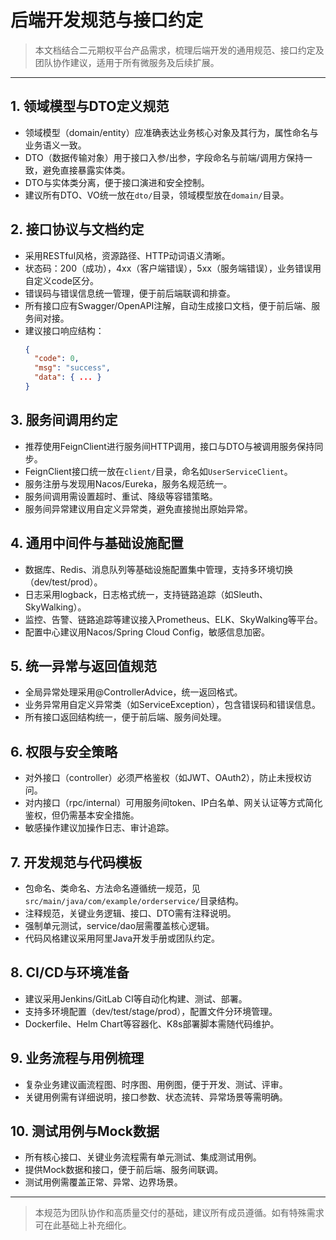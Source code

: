 # 后端开发规范与接口约定

> 本文档结合二元期权平台产品需求，梳理后端开发的通用规范、接口约定及团队协作建议，适用于所有微服务及后续扩展。

---

## 1. 领域模型与DTO定义规范
- 领域模型（domain/entity）应准确表达业务核心对象及其行为，属性命名与业务语义一致。
- DTO（数据传输对象）用于接口入参/出参，字段命名与前端/调用方保持一致，避免直接暴露实体类。
- DTO与实体类分离，便于接口演进和安全控制。
- 建议所有DTO、VO统一放在`dto/`目录，领域模型放在`domain/`目录。

## 2. 接口协议与文档约定
- 采用RESTful风格，资源路径、HTTP动词语义清晰。
- 状态码：200（成功），4xx（客户端错误），5xx（服务端错误），业务错误用自定义code区分。
- 错误码与错误信息统一管理，便于前后端联调和排查。
- 所有接口应有Swagger/OpenAPI注解，自动生成接口文档，便于前后端、服务间对接。
- 建议接口响应结构：
  ```json
  {
    "code": 0,
    "msg": "success",
    "data": { ... }
  }
  ```

## 3. 服务间调用约定
- 推荐使用FeignClient进行服务间HTTP调用，接口与DTO与被调用服务保持同步。
- FeignClient接口统一放在`client/`目录，命名如`UserServiceClient`。
- 服务注册与发现用Nacos/Eureka，服务名规范统一。
- 服务间调用需设置超时、重试、降级等容错策略。
- 服务间异常建议用自定义异常类，避免直接抛出原始异常。

## 4. 通用中间件与基础设施配置
- 数据库、Redis、消息队列等基础设施配置集中管理，支持多环境切换（dev/test/prod）。
- 日志采用logback，日志格式统一，支持链路追踪（如Sleuth、SkyWalking）。
- 监控、告警、链路追踪等建议接入Prometheus、ELK、SkyWalking等平台。
- 配置中心建议用Nacos/Spring Cloud Config，敏感信息加密。

## 5. 统一异常与返回值规范
- 全局异常处理采用@ControllerAdvice，统一返回格式。
- 业务异常用自定义异常类（如ServiceException），包含错误码和错误信息。
- 所有接口返回结构统一，便于前后端、服务间处理。

## 6. 权限与安全策略
- 对外接口（controller）必须严格鉴权（如JWT、OAuth2），防止未授权访问。
- 对内接口（rpc/internal）可用服务间token、IP白名单、网关认证等方式简化鉴权，但仍需基本安全措施。
- 敏感操作建议加操作日志、审计追踪。

## 7. 开发规范与代码模板
- 包命名、类命名、方法命名遵循统一规范，见`src/main/java/com/example/orderservice/`目录结构。
- 注释规范，关键业务逻辑、接口、DTO需有注释说明。
- 强制单元测试，service/dao层需覆盖核心逻辑。
- 代码风格建议采用阿里Java开发手册或团队约定。

## 8. CI/CD与环境准备
- 建议采用Jenkins/GitLab CI等自动化构建、测试、部署。
- 支持多环境配置（dev/test/stage/prod），配置文件分环境管理。
- Dockerfile、Helm Chart等容器化、K8s部署脚本需随代码维护。

## 9. 业务流程与用例梳理
- 复杂业务建议画流程图、时序图、用例图，便于开发、测试、评审。
- 关键用例需有详细说明，接口参数、状态流转、异常场景等需明确。

## 10. 测试用例与Mock数据
- 所有核心接口、关键业务流程需有单元测试、集成测试用例。
- 提供Mock数据和接口，便于前后端、服务间联调。
- 测试用例需覆盖正常、异常、边界场景。

---

> 本规范为团队协作和高质量交付的基础，建议所有成员遵循。如有特殊需求可在此基础上补充细化。 